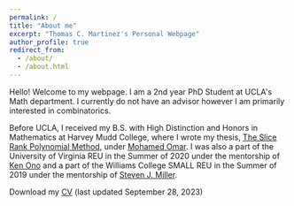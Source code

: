 ```yaml
---
permalink: /
title: "About me"
excerpt: "Thomas C. Martinez's Personal Webpage"
author_profile: true
redirect_from: 
  - /about/
  - /about.html
---
```


Hello! Welcome to my webpage. I am a 2nd year PhD Student at UCLA's Math department. I currently do not have an advisor however I am primarily interested in combinatorics.

Before UCLA, I received my B.S. with High Distinction and Honors in Mathematics at Harvey Mudd College, where I wrote my thesis, [The Slice Rank Polynomial Method](https://scholarship.claremont.edu/cgi/viewcontent.cgi?article=1247&context=hmc_theses), under [Mohamed Omar](https://www.mohamedomar.org/). I was also a part of the University of Virginia REU in the Summer of 2020 under the mentorship of [Ken Ono](https://uva.theopenscholar.com/ken-ono) and a part of the Williams College SMALL REU in the Summer of 2019 under the mentorship of [Steven J. Miller](https://web.williams.edu/Mathematics/sjmiller/public_html/).

Download my [CV](http://thomasmartinez0.github.io/files/TMartinezCV.pdf) (last updated September 28, 2023)